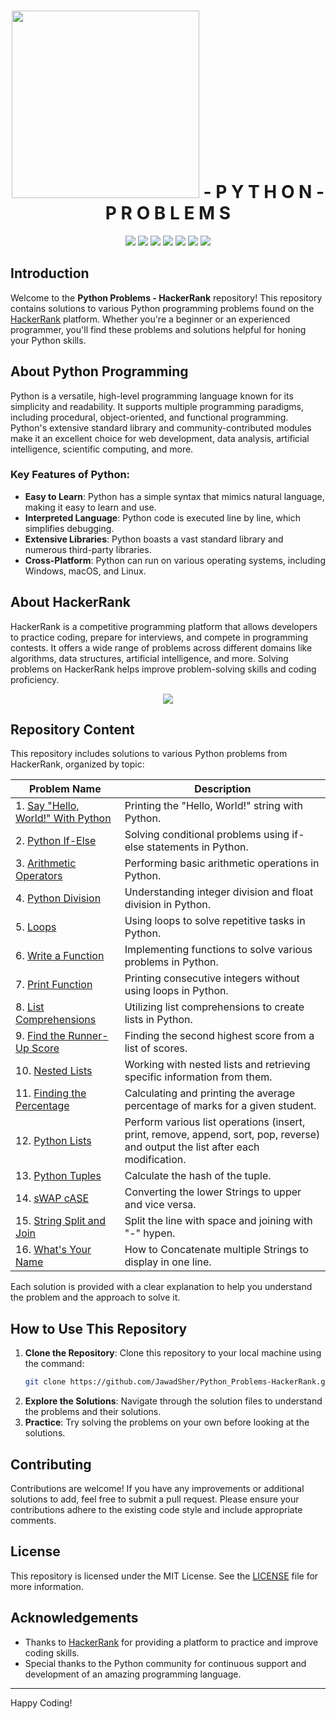 <h1 align='center'>
    <img width='300px' src='https://www.hackerrank.com/wp-content/uploads/2018/08/hackerrank_logo.png'>
    - P Y T H O N - P R O B L E M S
</h1>

<div align="center">
    <img src="https://img.shields.io/badge/Problems%20Solved-11-brightgreen?style=flat-square">
    <img src="https://img.shields.io/github/contributors/JawadSher/Python_Problems-HackerRank?style=flat-square">
    <img src="https://img.shields.io/github/repo-size/JawadSher/Python_Problems-HackerRank?style=flat-square">
    <img src="https://img.shields.io/github/license/JawadSher/Python_Problems-HackerRank?style=flat-square">
    <img src="https://img.shields.io/github/stars/JawadSher/Python_Problems-HackerRank?style=flat-square">
    <img src="https://komarev.com/ghpvc/?username=JawadSher&label=Views&color=blueviolet&style=flat-square">
    <img src="https://img.shields.io/github/forks/JawadSher/Python_Problems-HackerRank?style=flat-square">
</div>


## Introduction
Welcome to the **Python Problems - HackerRank** repository! This repository contains solutions to various Python programming problems found on the [HackerRank](https://www.hackerrank.com/) platform. Whether you're a beginner or an experienced programmer, you'll find these problems and solutions helpful for honing your Python skills.

## About Python Programming
Python is a versatile, high-level programming language known for its simplicity and readability. It supports multiple programming paradigms, including procedural, object-oriented, and functional programming. Python's extensive standard library and community-contributed modules make it an excellent choice for web development, data analysis, artificial intelligence, scientific computing, and more.

### Key Features of Python:
- **Easy to Learn**: Python has a simple syntax that mimics natural language, making it easy to learn and use.
- **Interpreted Language**: Python code is executed line by line, which simplifies debugging.
- **Extensive Libraries**: Python boasts a vast standard library and numerous third-party libraries.
- **Cross-Platform**: Python can run on various operating systems, including Windows, macOS, and Linux.

## About HackerRank
HackerRank is a competitive programming platform that allows developers to practice coding, prepare for interviews, and compete in programming contests. It offers a wide range of problems across different domains like algorithms, data structures, artificial intelligence, and more. Solving problems on HackerRank helps improve problem-solving skills and coding proficiency.
<p align='center'><img src='https://cdn.dribbble.com/users/1771471/screenshots/14108349/media/0d446f06dbc6f204fdcb138902df65c9.gif'></p>

## Repository Content
This repository includes solutions to various Python problems from HackerRank, organized by topic:

| Problem Name | Description |
|---|---|
| 1. [Say "Hello, World!" With Python](https://github.com/JawadSher/Python_Problems-HackerRank/tree/main/1%20-%20Say%20%22Hello%2C%20World%21%22%20With%20Python) | Printing the "Hello, World!" string with Python. |
| 2. [Python If-Else](https://github.com/JawadSher/Python_Problems-HackerRank/tree/main/2%20-%20Python%20If-Else) | Solving conditional problems using if-else statements in Python. |
| 3. [Arithmetic Operators](https://github.com/JawadSher/Python_Problems-HackerRank/tree/main/3%20-%20Arithmetic%20Operators) | Performing basic arithmetic operations in Python. |
| 4. [Python Division](https://github.com/JawadSher/Python_Problems-HackerRank/tree/main/4%20-%20Python%20Division) | Understanding integer division and float division in Python. |
| 5. [Loops](https://github.com/JawadSher/Python_Problems-HackerRank/tree/main/5%20-%20Loops) | Using loops to solve repetitive tasks in Python. |
| 6. [Write a Function](https://github.com/JawadSher/Python_Problems-HackerRank/tree/main/6%20-%20Write%20a%20Function) | Implementing functions to solve various problems in Python. |
| 7. [Print Function](https://github.com/JawadSher/Python_Problems-HackerRank/tree/main/7%20-%20Print%20Function) | Printing consecutive integers without using loops in Python. |
| 8. [List Comprehensions](https://github.com/JawadSher/Python_Problems-HackerRank/tree/main/8%20-%20List%20Comprehensions) | Utilizing list comprehensions to create lists in Python. |
| 9. [Find the Runner-Up Score](https://github.com/JawadSher/Python_Problems-HackerRank/tree/main/9%20-%20Find%20the%20Runner-Up%20Score) | Finding the second highest score from a list of scores. |
| 10. [Nested Lists](https://github.com/JawadSher/Python_Problems-HackerRank/tree/main/10%20-%20Nested%20Lists) | Working with nested lists and retrieving specific information from them. |
| 11. [Finding the Percentage](https://github.com/JawadSher/Python_Problems-HackerRank/tree/main/11%20-%20Finding%20the%20Percentage) | Calculating and printing the average percentage of marks for a given student. |
| 12. [Python Lists](https://github.com/JawadSher/Python_Problems-HackerRank/tree/main/12%20-%20Python%20%20Lists) | Perform various list operations (insert, print, remove, append, sort, pop, reverse) and output the list after each modification. |
| 13. [Python Tuples](https://github.com/JawadSher/Python_Problems-HackerRank/tree/main/13%20-%20Python%20Tuples) | Calculate the hash of the tuple. |
| 14. [sWAP cASE](https://github.com/JawadSher/Python_Problems-HackerRank/tree/main/14%20-%20sWAP%20cASE) | Converting the lower Strings to upper and vice versa. |
| 15. [String Split and Join](https://github.com/JawadSher/Python_Problems-HackerRank/tree/main/15%20-%20String%20Split%20and%20Join) | Split the line with space and joining with "-" hypen. |
| 16. [What's Your Name](https://github.com/JawadSher/Python_Problems-HackerRank/tree/main/16%20-%20What's%20Your%20Name) | How to Concatenate multiple Strings to display in one line. |




Each solution is provided with a clear explanation to help you understand the problem and the approach to solve it.

## How to Use This Repository
1. **Clone the Repository**: Clone this repository to your local machine using the command:
    ```sh
    git clone https://github.com/JawadSher/Python_Problems-HackerRank.git
    ```
2. **Explore the Solutions**: Navigate through the solution files to understand the problems and their solutions.
3. **Practice**: Try solving the problems on your own before looking at the solutions.

## Contributing
Contributions are welcome! If you have any improvements or additional solutions to add, feel free to submit a pull request. Please ensure your contributions adhere to the existing code style and include appropriate comments.

## License
This repository is licensed under the MIT License. See the [LICENSE](LICENSE) file for more information.

## Acknowledgements
- Thanks to [HackerRank](https://www.hackerrank.com/) for providing a platform to practice and improve coding skills.
- Special thanks to the Python community for continuous support and development of an amazing programming language.

---

Happy Coding!


